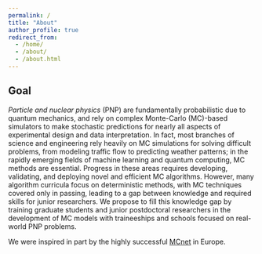 ```yaml
---
permalink: /
title: "About"
author_profile: true
redirect_from: 
  - /home/
  - /about/
  - /about.html
---
```


## Goal

*Particle and nuclear physics* (PNP) are fundamentally probabilistic due to quantum mechanics, and rely on complex Monte-Carlo (MC)-based simulators to make stochastic predictions for nearly all aspects of experimental design and data interpretation. In fact, most branches of science and engineering rely heavily on MC simulations for solving difficult problems, from modeling traffic flow to predicting weather patterns; in the rapidly emerging fields of machine learning and quantum computing, MC methods are essential. Progress in these areas requires developing, validating, and deploying novel and efficient MC algorithms. However, many algorithm curricula focus on deterministic methods, with MC techniques covered only in passing, leading to a gap between knowledge and required skills for junior researchers. We propose to fill this knowledge gap by training graduate students and junior postdoctoral researchers in the development of MC models with traineeships and schools focused on real-world PNP problems.

We were inspired in part by the highly successful [MCnet](https://www.montecarlonet.org) in Europe.
